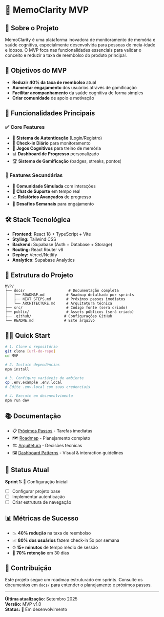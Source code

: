 # 🧠 MemoClarity MVP

## 📖 Sobre o Projeto

MemoClarity é uma plataforma inovadora de monitoramento de memória e saúde cognitiva, especialmente desenvolvida para pessoas de meia-idade e idosos. O MVP foca nas funcionalidades essenciais para validar o conceito e reduzir a taxa de reembolso do produto principal.

## 🎯 Objetivos do MVP

- **Reduzir 40% da taxa de reembolso** atual
- **Aumentar engajamento** dos usuários através de gamificação
- **Facilitar acompanhamento** da saúde cognitiva de forma simples
- **Criar comunidade** de apoio e motivação

## 🚀 Funcionalidades Principais

### ✅ Core Features
- 🔐 **Sistema de Autenticação** (Login/Registro)
- 📝 **Check-in Diário** para monitoramento
- 🧠 **Jogos Cognitivos** para treino de memória
- 📊 **Dashboard de Progresso** personalizado
- 🏆 **Sistema de Gamificação** (badges, streaks, pontos)

### 🔄 Features Secundárias
- 👥 **Comunidade Simulada** com interações
- 💬 **Chat de Suporte** em tempo real
- 📈 **Relatórios Avançados** de progresso
- 🎯 **Desafios Semanais** para engajamento

## 🛠️ Stack Tecnológica

- **Frontend:** React 18 + TypeScript + Vite
- **Styling:** Tailwind CSS
- **Backend:** Supabase (Auth + Database + Storage)
- **Routing:** React Router v6
- **Deploy:** Vercel/Netlify
- **Analytics:** Supabase Analytics

## 📁 Estrutura do Projeto

```
MVP/
├── docs/                    # Documentação completa
│   ├── ROADMAP.md          # Roadmap detalhado por sprints
│   ├── NEXT_STEPS.md       # Próximos passos imediatos
│   └── ARCHITECTURE.md     # Arquitetura técnica
├── src/                    # Código fonte (será criado)
├── public/                 # Assets públicos (será criado)
├── .github/               # Configurações GitHub
└── README.md              # Este arquivo
```

## 🏃‍♂️ Quick Start

```bash
# 1. Clone o repositório
git clone [url-do-repo]
cd MVP

# 2. Instale dependências
npm install

# 3. Configure variáveis de ambiente
cp .env.example .env.local
# Edite .env.local com suas credenciais

# 4. Execute em desenvolvimento
npm run dev
```

## 📚 Documentação

- 📋 [Próximos Passos](./docs/NEXT_STEPS.md) - Tarefas imediatas
- 🗺️ [Roadmap](./docs/ROADMAP.md) - Planejamento completo
- 🏗️ [Arquitetura](./docs/ARCHITECTURE.md) - Decisões técnicas
- 🖼️ [Dashboard Patterns](./docs/DASHBOARD.md) - Visual & interaction guidelines

## 🎯 Status Atual

**Sprint 1:** 🔄 Configuração Inicial
- [ ] Configurar projeto base
- [ ] Implementar autenticação
- [ ] Criar estrutura de navegação

## 📊 Métricas de Sucesso

- 📉 **40% redução** na taxa de reembolso
- 📈 **80% dos usuários** fazem check-in 5x por semana
- ⏰ **15+ minutos** de tempo médio de sessão
- 🔄 **70% retenção** em 30 dias

## 🤝 Contribuição

Este projeto segue um roadmap estruturado em sprints. Consulte os documentos em `docs/` para entender o planejamento e próximos passos.

---

**Última atualização:** Setembro 2025  
**Versão:** MVP v1.0  
**Status:** 🚧 Em desenvolvimento

